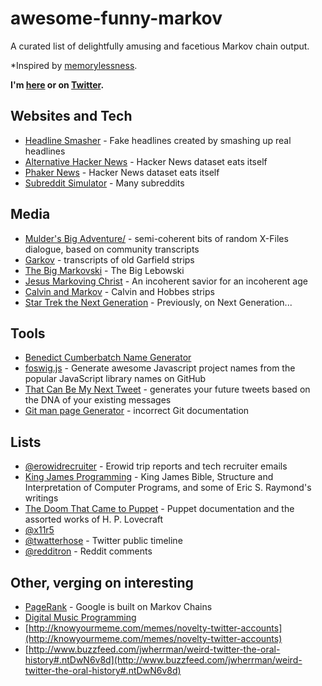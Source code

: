 # awesome-funny-markov
A curated list of delightfully amusing and facetious Markov chain output.

*Inspired by [memorylessness](https://en.wikipedia.org/wiki/Memorylessness).

**I'm [here](https://www.binarysludge.com) or on [Twitter](https://twitter.com/sublimino).**

## Websites and Tech

- [Headline Smasher](http://www.headlinesmasher.com/best/all) - Fake headlines created by smashing up real headlines
- [Alternative Hacker News](https://news.ycombniator.com/) - Hacker News dataset eats itself
- [Phaker News](http://lou.wtf/phaker-news/) - Hacker News dataset eats itself
- [Subreddit Simulator](https://www.reddit.com/r/subredditsimulator) - Many subreddits 

## Media

- [Mulder's Big Adventure/](http://muldersbigadventure.com/markov/) - semi-coherent bits of random X-Files dialogue, based on community transcripts
- [Garkov](http://joshmillard.com/garkov/) - transcripts of old Garfield strips
- [The Big Markovski](http://joshmillard.com/markov/lebowski/) - The Big Lebowski
- [Jesus Markoving Christ](http://joshmillard.com/markov/christ/) - An incoherent savior for an incoherent age
- [Calvin and Markov](http://joshmillard.com/markov/calvin/) - Calvin and Hobbes strips
- [Star Trek the Next Generation](http://joshmillard.com/markov/sttng/) - Previously, on Next Generation...

## Tools

- [Benedict Cumberbatch Name Generator](http://benedictcumberbatchgenerator.tumblr.com/)
- [foswig.js](http://mrsharpoblunto.github.io/foswig.js/) - Generate awesome Javascript project names from the popular JavaScript library names on GitHub
- [That Can Be My Next Tweet](http://yes.thatcan.be/my/next/tweet/) - generates your future tweets based on the DNA of your existing messages
- [Git man page Generator](http://git-man-page-generator.lokaltog.net/) - incorrect Git documentation
 
## Lists

- [@erowidrecruiter](https://twitter.com/erowidrecruiter) - Erowid trip reports and tech recruiter emails
- [King James Programming](http://kingjamesprogramming.tumblr.com/) - King James Bible, Structure and Interpretation of Computer Programs, and some of Eric S. Raymond's writings
- [The Doom That Came to Puppet](http://thedoomthatcametopuppet.tumblr.com/) - Puppet documentation and the assorted works of H. P. Lovecraft
- [@x11r5](https://twitter.com/x11r5)
- [@twatterhose](https://twitter.com/twatterhose) - Twitter public timeline
- [@redditron](https://twitter.com/redditron) - Reddit comments

## Other, verging on interesting

- [PageRank](https://en.wikipedia.org/wiki/PageRank) - Google is built on Markov Chains
- [Digital Music Programming](http://peabody.sapp.org/class/dmp2/lab/markov1/)
- [http://knowyourmeme.com/memes/novelty-twitter-accounts](http://knowyourmeme.com/memes/novelty-twitter-accounts)
- [http://www.buzzfeed.com/jwherrman/weird-twitter-the-oral-history#.ntDwN6v8d](http://www.buzzfeed.com/jwherrman/weird-twitter-the-oral-history#.ntDwN6v8d)

